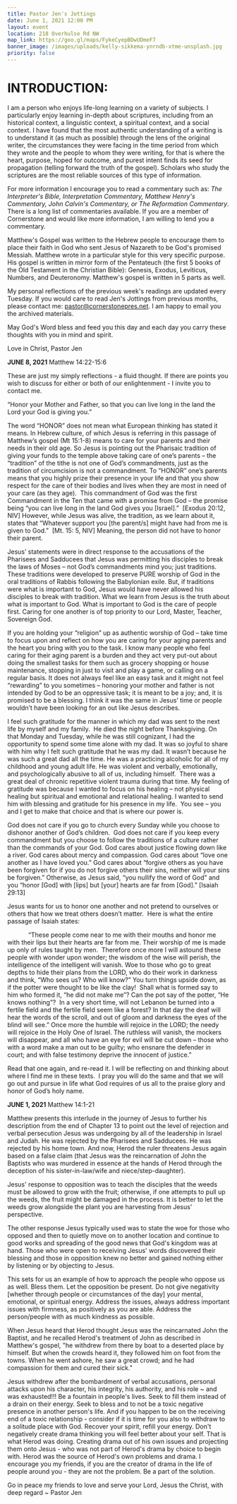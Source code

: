 ```yaml
---
title: Pastor Jen's Jottings
date: June 1, 2021 12:00 PM
layout: event
location: 218 Overhulse Rd NW
map_link: https://goo.gl/maps/FykeCyepBDwUDmeF7
banner_image: /images/uploads/kelly-sikkema-ynrndb-xtme-unsplash.jpg
priority: false
---
```

# **INTRODUCTION:**

I am a person who enjoys life-long learning on a variety of subjects.  I particularly enjoy learning in-depth about scriptures, including from an historical context, a linguistic context, a spiritual context, and a social context. I have found that the most authentic understanding of a writing is to understand it (as much as possible) through the lens of the original writer, the circumstances they were facing in the time period from which they wrote and the people to whom they were writing, for that is where the heart, purpose, hoped for outcome, and purest intent finds its seed for propagation (telling forward the truth of the gospel). Scholars who study the scriptures are the most reliable sources of this type of information. 

For more information I encourage you to read a commentary such as: *The Interpreter's Bible, Interpretation Commentary, Matthew Henry's Commentary, John Calvin's Commentary, or The Reformation Commentary*. There is a long list of commentaries available. If you are a member of Cornerstone and would like more information, I am willing to lend you a commentary.

Matthew's Gospel was written to the Hebrew people to encourage them to place their faith in God who sent Jesus of Nazareth to be God's promised Messiah.  Matthew wrote in a particular style for this very specific purpose. His gospel is written in mirror form of the Pentateuch (the first 5 books of the Old Testament in the Christian Bible): Genesis, Exodus, Leviticus, Numbers, and Deuteronomy. Matthew's gospel is written in 5 parts as well. 

My personal reflections of the previous week's readings are updated every Tuesday. If you would care to read Jen's Jottings from previous months, please contact me: pastor@cornerstonepres.net. I am happy to email you the archived materials.

May God's Word bless and feed you this day and each day you carry these thoughts with you in mind and spirit.

Love in Christ, Pastor Jen



**JUNE 8, 2021**  Matthew 14:22-15:6

These are just my simply reflections - a fluid thought.  If there are points you wish to discuss for either or both of our enlightenment - I invite you to contact me.

“Honor your Mother and Father, so that you can live long in the land the Lord your God is giving you.”

The word “HONOR” does not mean what European thinking has stated it means. In Hebrew culture, of which Jesus is referring in this passage of Matthew’s gospel (Mt 15:1-8) means to care for your parents and their needs in their old age. So Jesus is pointing out the Pharisaic tradition of giving your funds to the temple above taking care of one’s parents – the “tradition” of the tithe is not one of God’s commandments, just as the tradition of circumcision is not a commandment. To “HONOR” one’s parents means that you highly prize their presence in your life and that you show respect for the care of their bodies and lives when they are most in need of your care (as they age).  This commandment of God was the first Commandment in the Ten that came with a promise from God – the promise being “you can live long in the land God gives you \[Israel].”  \[Exodus 20:12, NIV] However, while Jesus was alive, the tradition, as we learn about it, states that “Whatever support you \[the parent/s] might have had from me is given to God.”  \[Mt. 15: 5, NIV] Meaning, the person did not have to honor their parent.

Jesus’ statements were in direct response to the accusations of the Pharisees and Sadducees that Jesus was permitting his disciples to break the laws of Moses – not God’s commandments mind you; just traditions. These traditions were developed to preserve PURE worship of God in the oral traditions of Rabbis following the Babylonian exile. But, if traditions were what is important to God, Jesus would have never allowed his disciples to break with tradition. What we learn from Jesus is the truth about what is important to God. What is important to God is the care of people first. Caring for one another is of top priority to our Lord, Master, Teacher, Sovereign God.

If you are holding your “religion” up as authentic worship of God – take time to focus upon and reflect on how you are caring for your aging parents and the heart you bring with you to the task. I know many people who feel caring for their aging parent is a burden and they act very put-out about doing the smallest tasks for them such as grocery shopping or house maintenance, stopping in just to visit and play a game, or calling on a regular basis. It does not always feel like an easy task and it might not feel “rewarding” to you sometimes – honoring your mother and father is not intended by God to be an oppressive task; it is meant to be a joy; and, it is promised to be a blessing. I think it was the same in Jesus’ time or people wouldn’t have been looking for an out like Jesus describes.

I feel such gratitude for the manner in which my dad was sent to the next life by myself and my family.  He died the night before Thanksgiving. On that Monday and Tuesday, while he was still cognizant, I had the opportunity to spend some time alone with my dad. It was so joyful to share with him why I felt such gratitude that he was my dad. It wasn’t because he was such a great dad all the time. He was a practicing alcoholic for all of my childhood and young adult life. He was violent and verbally, emotionally, and psychologically abusive to all of us, including himself.  There was a great deal of chronic repetitive violent trauma during that time. My feeling of gratitude was because I wanted to focus on his healing – not physical healing but spiritual and emotional and relational healing. I wanted to send him with blessing and gratitude for his presence in my life.  You see – you and I get to make that choice and that is where our power is.

God does not care if you go to church every Sunday while you choose to dishonor another of God’s children.  God does not care if you keep every commandment but you choose to follow the traditions of a culture rather than the commands of your God. God cares about justice flowing down like a river. God cares about mercy and compassion. God cares about “love one another as I have loved you.” God cares about “forgive others as you have been forgiven for if you do not forgive others their sins, neither will your sins be forgiven.” Otherwise, as Jesus said, “you nullify the word of God” and you “honor \[God] with \[lips] but \[your] hearts are far from \[God].” \[Isaiah 29:13]

Jesus wants for us to honor one another and not pretend to ourselves or others that how we treat others doesn’t matter.  Here is what the entire passage of Isaiah states:

            “These people come near to me with their mouths and honor me with their lips but their hearts are far from me. Their worship of me is made up only of rules taught by men.  Therefore once more I will astound these people with wonder upon wonder; the wisdom of the wise will perish, the intelligence of the intelligent will vanish. Woe to those who go to great depths to hide their plans from the LORD, who do their work in darkness and think, “Who sees us? Who will know?” You turn things upside down, as if the potter were thought to be like the clay!  Shall what is formed say to him who formed it, “he did not make me”? Can the pot say of the potter, “He knows nothing”?  In a very short time, will not Lebanon be turned into a fertile field and the fertile field seem like a forest? In that day the deaf will hear the words of the scroll, and out of gloom and darkness the eyes of the blind will see.” Once more the humble will rejoice in the LORD; the needy will rejoice in the Holy One of Israel. The ruthless will vanish, the mockers will disappear, and all who have an eye for evil will be cut down – those who with a word make a man out to be guilty; who ensnare the defender in court; and with false testimony deprive the innocent of justice.”  

Read that one again, and re-read it. I will be reflecting on and thinking about where I find me in these texts.  I pray you will do the same and that we will go out and pursue in life what God requires of us all to the praise glory and honor of God’s holy name.

**JUNE 1, 2021**  Matthew 14:1-21

Matthew presents this interlude in the journey of Jesus to further his description from the end of Chapter 13 to point out the level of rejection and verbal persecution Jesus was undergoing by all of the leadership in Israel and Judah.  He was rejected by the Pharisees and Sadducees. He was rejected by his home town. And now, Herod the ruler threatens Jesus again based on a false claim (that Jesus was the reincarnation of John the Baptists who was murdered in essence at the hands of Herod through the deception of his sister-in-law/wife and niece/step-daughter).

Jesus' response to opposition was to teach the disciples that the weeds must be allowed to grow with the fruit; otherwise, if one attempts to pull up the weeds, the fruit might be damaged in the process.  It is better to let the weeds grow alongside the plant you are harvesting from Jesus' perspective.

The other response Jesus typically used was to state the woe for those who opposed and then to quietly move on to another location and continue to good works and spreading of the good news that God's kingdom was at hand.  Those who were open to receiving Jesus' words discovered their blessing and those in opposition knew no better and gained nothing either by listening or by objecting to Jesus.

This sets for us an example of how to approach the people who oppose us as well. Bless them. Let the opposition be present. Do not give negativity \[whether through people or circumstances of the day] your mental, emotional, or spiritual energy.  Address the issues, always address important issues with firmness, as positively as you are able.  Address the person/people with as much kindness as possible.

When Jesus heard that Herod thought Jesus was the reincarnated John the Baptist, and he recalled Herod's treatment of John as described in Matthew's gospel, "he withdrew from there by boat to a deserted place by himself. But when the crowds heard it, they followed him on foot from the towns. When he went ashore, he saw a great crowd; and he had compassion for them and cured their sick."

Jesus withdrew after the bombardment of verbal accusations, personal attacks upon his character, his integrity, his authority, and his role ~ and was exhausted!!!  Be a fountain in people's lives. Seek to fill them instead of a drain on their energy.  Seek to bless and to not be a toxic negative presence in another person's life. And if you happen to be on the receiving end of a toxic relationship - consider if it is time for you also to withdraw to a solitude place with God. Recover your spirit, refill your energy. Don't negatively create drama thinking you will feel better about your self. That is what Herod was doing. Creating drama out of his own issues and projecting them onto Jesus - who was not part of Herod's drama by choice to begin with. Herod was the source of Herod's own problems and drama.  I encourage you my friends, if you are the creator of drama in the life of people around you - they are not the problem. Be a part of the solution.

Go in peace my friends to love and serve your Lord, Jesus the Christ, with deep regard ~ Pastor Jen